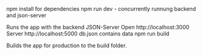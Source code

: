 npm install for dependencies
npm run dev - concurrently runnung backend and json-server

Runs the app with the backend JSON-Server
Open http://localhost:3000 Server http://localhost:5000 db.json contains data
npm run build

Builds the app for production to the build folder.
